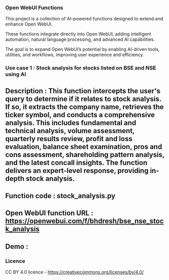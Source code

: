 ### Open WebUI Functions

This project is a collection of AI-powered functions designed to extend and enhance Open WebUI.

These functions integrate directly into Open WebUI, adding intelligent automation, natural language processing, and advanced AI capabilities.

The goal is to expand Open WebUI’s potential by enabling AI-driven tools, utilities, and workflows, improving user experience and efficiency.


### Use case 1 : Stock analysis for stocks listed on BSE and NSE using AI

## Description : This function intercepts the user's query to determine if it relates to stock analysis. If so, it extracts the company name, retrieves the ticker symbol, and conducts a comprehensive analysis. This includes fundamental and technical analysis, volume assessment, quarterly results review, profit and loss evaluation, balance sheet examination, pros and cons assessment, shareholding pattern analysis, and the latest concall insights. The function delivers an expert-level response, providing in-depth stock analysis.
## Function code : stock_analysis.py
## Open WebUI function URL : https://openwebui.com/f/bhdresh/bse_nse_stock_analysis
## Demo : 

### Licence
CC BY 4.0 licence - https://creativecommons.org/licenses/by/4.0/
